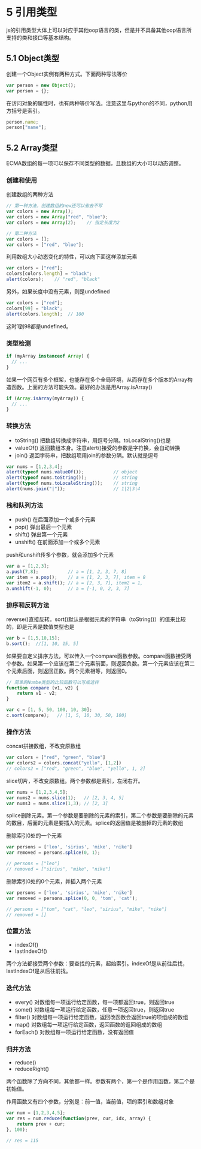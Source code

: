 # 5 引用类型

js的引用类型大体上可以对应于其他oop语言的类，但是并不具备其他oop语言所支持的类和接口等基本结构。

## 5.1 Object类型

创建一个Object实例有两种方式。下面两种写法等价

```js
var person = new Object();
var person = {};
```

在访问对象的属性时，也有两种等价写法。注意这里与python的不同，python用方括号是索引。

```js
person.name;
person["name"];
```

## 5.2 Array类型

ECMA数组的每一项可以保存不同类型的数据，且数组的大小可以动态调整。

### 创建和使用

创建数组的两种方法

```js
// 第一种方法，创建数组的new还可以省去不写
var colors = new Array();
var colors = new Array("red", "blue");
var colors = new Array(2);    // 指定长度为2

// 第二种方法
var colors = [];
var colors = ["red", "blue"];
```

利用数组大小动态变化的特性，可以向下面这样添加元素

```js
var colors = ["red"];
colors[colors.length] = "black";
alert(colors);    // "red", "black"
```

另外，如果长度中没有元素，则是undefined

```js
var colors = ["red"];
colors[99] = "black";
alert(colors.length);  // 100
```

这时1到98都是undefined。

### 类型检测

```js
if (myArray instanceof Array) {
  // ...
}
```

如果一个网页有多个框架，也能存在多个全局环境，从而存在多个版本的Array构造函数。上面的方法可能失效。最好的办法是用Array.isArray()

```js
if (Array.isArray(myArray)) {
  // ...
}
```

### 转换方法

- toString()
  把数组转换成字符串，用逗号分隔。toLocalString()也是
- valueOf()
  返回数组本身。注意alert()接受的参数是字符换，会自动转换
- join()
  返回字符串，把数组项用join的参数分隔。默认就是逗号

```js
var nums = [1,2,3,4];
alert(typeof nums.valueOf());           // object
alert(typeof nums.toString());          // string
alert(typeof nums.toLocaleString());    // string
alert(nums.join("|"));                  // 1|2|3|4
```

### 栈和队列方法

- push() 在后面添加一个或多个元素
- pop() 弹出最后一个元素
- shift() 弹出第一个元素
- unshift() 在前面添加一个或多个元素

push和unshift传多个参数，就会添加多个元素

```js
var a = [1,2,3];
a.push(7,8);           // a = [1, 2, 3, 7, 8]
var item = a.pop();    // a = [1, 2, 3, 7], item = 8
var item2 = a.shift(); // a = [2, 3, 7], item2 = 1,
a.unshift(-1, 0);      // a = [-1, 0, 2, 3, 7]
```

### 排序和反转方法

reverse()直接反转。sort()默认是根据元素的字符串（toString()）的值来比较的，即是元素是数值类型也是

```js
var b = [1,5,10,15];
b.sort();  //[1, 10, 15, 5]
```

如果要自定义排序方法，可以传入一个compare函数参数。compare函数接受两个参数。如果第一个应该在第二个元素前面，则返回负数。第一个元素应该在第二个元素后面，则返回正数。两个元素相等，则返回0。

```js
// 简单的Numbe类型的比较函数可以写成这样
function compare (v1, v2) {
    return v1 - v2;
}

var c = [1, 5, 50, 100, 10, 30];
c.sort(compare);   // [1, 5, 10, 30, 50, 100]
```

### 操作方法

concat拼接数组，不改变原数组

```js
var colors = ["red", "green", "blue"]
var colors2 = colors.concat("yello", [1,2])
// colors2 = ["red", "green", "blue", "yello", 1, 2]
```

slice切片，不改变原数组。两个参数都是索引，左闭右开。

```js
var nums = [1,2,3,4,5];
var nums2 = nums.slice(1);   // [2, 3, 4, 5]
var nums3 = nums.slice(1,3); // [2, 3]
```

splice删除元素。第一个参数是要删除的元素的索引，第二个参数是要删除的元素的数目，后面的元素是要插入的元素。splice的返回值是被删掉的元素的数组

删除索引0处的一个元素

```js
var persons = ['leo', 'sirius', 'mike', 'nike']
var removed = persons.splice(0, 1);

// persons = ["leo"]
// removed = ["sirius", "mike", "nike"]
```

删除索引0处的0个元素，并插入两个元素

```js
var persons = ['leo', 'sirius', 'mike', 'nike']
var removed = persons.splice(0, 0, 'tom', 'cat');

// persons = ["tom", "cat", "leo", "sirius", "mike", "nike"]
// removed = []
```

### 位置方法

- indexOf()
- lastIndexOf()

两个方法都接受两个参数：要查找的元素，起始索引。indexOf是从前往后找，lastIndexOf是从后往前找。

### 迭代方法

- every() 对数组每一项运行给定函数，每一项都返回true，则返回true
- some() 对数组每一项运行给定函数，任意一项返回true，则返回true
- filter() 对数组每一项运行给定函数，返回改函数会返回true的项组成的数组
- map() 对数组每一项运行给定函数，返回函数的返回组成的数组
- forEach() 对数组每一项运行给定函数，没有返回值

### 归并方法

- reduce()
- reduceRight()

两个函数除了方向不同，其他都一样。参数有两个，第一个是作用函数，第二个是初始值。

作用函数又有四个参数，分别是：前一值，当前值，项的索引和数组对象

```js
var num = [1,2,3,4,5];
var res = num.reduce(function(prev, cur, idx, array) {
    return prev + cur;
}, 100);

// res = 115
```
